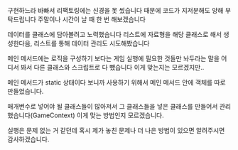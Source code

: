 구현하느라 바빠서 리팩토링에는 신경을 못 썼습니다
때문에 코드가 지저분해도 양해 부탁드립니다
주말이나 시간이 날 때 한 번 해보겠습니다

데이터를 클래스에 담아볼려고 노력했습니다
리스트에 자료형을 해당 클래스로 해서 생성한다음, 리스트를 통해 데이터 관리도 시도해봤습니다

메인 메서드에는 로직을 구성하기 보다는 게임 실행에 필요한 것들만 놔두라는 말을 어디서 봐서 다른 클래스와 스크립트로 다 뺐습니다
이게 맞는지는 모르겠지만..

메인 메서드가 static 상태이다 보니까 사용하기 위해서 메인 메서드 안에 객체를 따로 만들었습니다.

매개변수로 넣어야 될 클래스들이 많아져서 그 클래스들을 넣은 클래스를 만들어서 관리했습니다(GameContext)
이게 맞는 방법인지 모르겠습니다.

실행은 문제 없는 거 같던데 혹시 제가 놓친 문제나 더 나은 방법이 있으면 알려주시면 감사하겠습니다.
